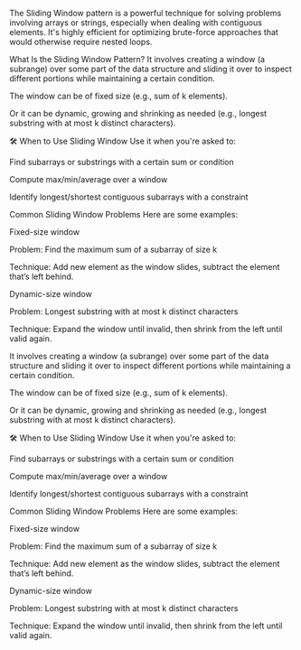 The Sliding Window pattern is a powerful technique for solving problems involving arrays or strings, especially when dealing with contiguous elements. It's highly efficient for optimizing brute-force approaches that would otherwise require nested loops.

What Is the Sliding Window Pattern?
It involves creating a window (a subrange) over some part of the data structure and sliding it over to inspect different portions while maintaining a certain condition.

The window can be of fixed size (e.g., sum of k elements).

Or it can be dynamic, growing and shrinking as needed (e.g., longest substring with at most k distinct characters).

🛠 When to Use Sliding Window
Use it when you're asked to:

Find subarrays or substrings with a certain sum or condition

Compute max/min/average over a window

Identify longest/shortest contiguous subarrays with a constraint

Common Sliding Window Problems
Here are some examples:

Fixed-size window

Problem: Find the maximum sum of a subarray of size k

Technique: Add new element as the window slides, subtract the element that’s left behind.

Dynamic-size window

Problem: Longest substring with at most k distinct characters

Technique: Expand the window until invalid, then shrink from the left until valid again.


It involves creating a window (a subrange) over some part of the data structure and sliding it over to inspect different portions while maintaining a certain condition.

The window can be of fixed size (e.g., sum of k elements).

Or it can be dynamic, growing and shrinking as needed (e.g., longest substring with at most k distinct characters).

🛠 When to Use Sliding Window
Use it when you're asked to:

Find subarrays or substrings with a certain sum or condition

Compute max/min/average over a window

Identify longest/shortest contiguous subarrays with a constraint

Common Sliding Window Problems
Here are some examples:

Fixed-size window

Problem: Find the maximum sum of a subarray of size k

Technique: Add new element as the window slides, subtract the element that’s left behind.

Dynamic-size window

Problem: Longest substring with at most k distinct characters

Technique: Expand the window until invalid, then shrink from the left until valid again.


